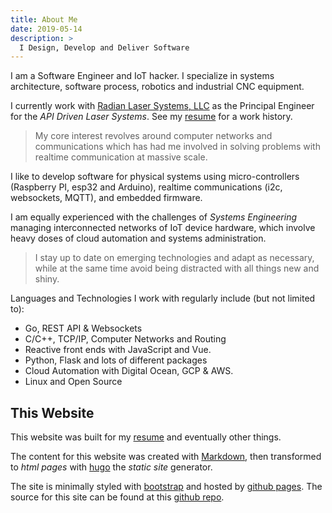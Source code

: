 ```yaml
---
title: About Me
date: 2019-05-14
description: >
  I Design, Develop and Deliver Software
---
```


I am a Software Engineer and IoT hacker. I specialize in systems
architecture, software process, robotics and industrial CNC equipment.

I currently work with [Radian Laser Systems, LLC](http://radianlaser.com) 
as the Principal Engineer for the _API Driven Laser Systems_. See my
[resume](http://rustyeddy.com/resume) for a work history. 

> My core interest revolves around computer networks and
> communications which has had me involved in solving problems with
> realtime communication at massive scale.

I like to develop software for physical systems using
micro-controllers (Raspberry PI, esp32 and Arduino), realtime
communications (i2c, websockets, MQTT), and embedded firmware.

I am equally experienced with the challenges of _Systems Engineering_
managing interconnected networks of IoT device hardware, which involve
heavy doses of cloud automation and systems administration.

> I stay up to date on emerging technologies and adapt as necessary,
> while at the same time avoid being distracted with all things new and
> shiny. 

Languages and Technologies I work with regularly include (but not
limited to): 

- Go, REST API & Websockets
- C/C++, TCP/IP, Computer Networks and Routing
- Reactive front ends with JavaScript and Vue.
- Python, Flask and lots of different packages 
- Cloud Automation with Digital Ocean, GCP & AWS.
- Linux and Open Source

## This Website

This website was built for my [resume](/resume) and eventually other things. 

The content for this website was created with
[Markdown](http://daringfireball.com/markdown), then transformed to
_html pages_ with [hugo](https://gohugo.io/) the _static site_
generator.

The site is minimally styled with [bootstrap](http://getbootstrap.com)
and hosted by [github pages](https://pages.github.com/). The source
for this site can be found at this [github repo](https://github.com/rustyeddy/rustyeddy.com).

